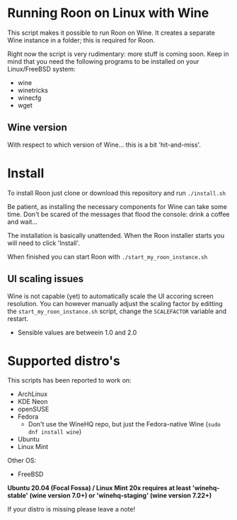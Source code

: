 # Running Roon on Linux with Wine

This script makes it possible to run Roon on Wine. It creates a separate Wine instance in a folder; this is required for Roon.

Right now the script is very rudimentary: more stuff is coming soon. Keep in mind that you need the following programs to be installed on your Linux/FreeBSD system:

* wine
* winetricks
* winecfg
* wget

## Wine version

With respect to which version of Wine... this is a bit 'hit-and-miss'. 

# Install 
To install Roon just clone or download this repository and run <code>./install.sh</code>

Be patient, as installing the necessary components for Wine can take some time. Don't be scared of the messages that flood the console: drink a coffee and wait...

The installation is basically unattended. When the Roon installer starts you will need to click 'Install'.

When finished you can start Roon with <code>./start_my_roon_instance.sh</code>

## UI scaling issues
Wine is not capable (yet) to automatically scale the UI accoring screen resolution.
You can however manually adjust the scaling factor by editting the <code>start_my_roon_instance.sh</code> script, change the <code>SCALEFACTOR</code> variable and restart.
* Sensible values are betweein 1.0 and 2.0

# Supported distro's
This scripts has been reported to work on:

* ArchLinux
* KDE Neon
* openSUSE
* Fedora
  * Don't use the WineHQ repo, but just the Fedora-native Wine (<code>sudo dnf install wine</code>)
* Ubuntu
* Linux Mint

Other OS:

* FreeBSD

<b> Ubuntu 20.04 (Focal Fossa) / Linux Mint 20x requires at least 'winehq-stable' (wine version 7.0+) or 'winehq-staging' (wine version 7.22+) </b>

If your distro is missing please leave a note!
